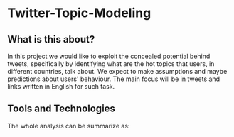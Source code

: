 # Twitter-Topic-Modeling

## What is this about?

In this project we would like to exploit the concealed potential behind tweets, 
specifically by identifying what are the hot topics that users, in different countries, talk about. We expect 
to make assumptions and maybe predictions about users' behaviour. 
The main focus will be in tweets and links written in English for such task.

## Tools and Technologies

The whole analysis can be summarize as:

